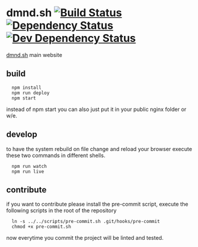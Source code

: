 # dmnd.sh [![Build Status](https://travis-ci.org/ZerataX/dmnd.sh.svg?branch=master)](https://travis-ci.org/ZerataX/dmnd.sh) [![Dependency Status](https://david-dm.org/sasstools/sass-lint.svg)](https://david-dm.org/sasstools/sass-lint#info=dependencies&view=list) [![Dev Dependency Status](https://david-dm.org/sasstools/sass-lint/dev-status.svg)](https://david-dm.org/sasstools/sass-lint#info=devDependencies&view=list)

[dmnd.sh](https://dmnd.sh) main website

## build

```
  npm install
  npm run deploy
  npm start
```

instead of npm start you can also just put it in your public nginx folder or w/e.

## develop

to have the system rebuild on file change and reload your browser execute these two commands in different shells.
```
  npm run watch
  npm run live
```

## contribute

if you want to contribute please install the pre-commit script, execute the following scripts in the root of the repository
```
  ln -s ../../scripts/pre-commit.sh .git/hooks/pre-commit
  chmod +x pre-commit.sh
```

now everytime you commit the project will be linted and tested.
